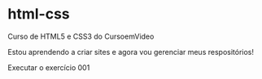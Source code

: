 # html-css
 Curso de HTML5 e CSS3 do CursoemVideo

Estou aprendendo a criar sites e agora vou gerenciar meus respositórios!

<a herf="https://tonijr88.github.io/html-css/exercicios/ex001/index.html">Executar o exercício 001</a>